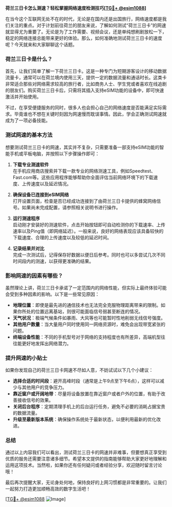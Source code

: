**荷兰三日卡怎么测速？轻松掌握网络速度检测技巧[[TG💪+ @esim1088](https://t.me/s/esim1088)]**

在当今这个互联网无处不在的时代，无论是在国内还是出国旅行，网络速度都是我们关注的重点。对于计划前往荷兰的朋友来说，了解如何测试“荷兰三日卡”的网速就显得尤为重要了。无论是为了工作需要、视频会议，还是单纯想刷剧放松一下，稳定的网络连接总能带来更好的体验。那么，如何准确地测试荷兰三日卡的速度呢？今天就来和大家聊聊这个话题。

### 荷兰三日卡是什么？

首先，让我们简单了解一下荷兰三日卡。这是一种专门为短期游客设计的移动数据流量卡，通常可以在荷兰境内使用三天，提供一定的数据流量和通话时长。这类卡非常适合那些对网络需求较高的旅行者，比如商务人士、学生党或者喜欢在线追剧的朋友们。购买荷兰三日卡后，只需将其插入支持eSIM功能的设备中，即可快速激活并开始使用。

不过，在享受便捷服务的同时，很多人也会担心自己的网络速度是否能满足实际需求。毕竟谁也不想在关键时刻因为网速慢而耽误事情。因此，学会正确测试网速就成为了一项必备技能。

### 测试网速的基本方法

想要测试荷兰三日卡的网速，其实并不复杂，只需要准备一部支持eSIM功能的智能手机或平板电脑，并按照以下步骤操作即可：

1. **下载专业测速软件**  
   在手机应用商店搜索并下载一款专业的网络测速工具，例如Speedtest、Fast.com等。这些应用程序能够帮助你全面评估当前网络环境下的下载速度、上传速度以及延迟情况。

2. **确保设备已连接到eSIM网络**  
   打开设置页面，检查是否已经成功连接到了由荷兰三日卡提供的蜂窝网络信号。如果尚未完成配置，请参照相关说明书进行操作。

3. **运行测速程序**  
   启动刚才安装好的测速软件，点击开始按钮即可自动检测你的下载速率、上传速率以及Ping值（即网络延迟）。一般来说，良好的网络表现应该具备较快的下载速度、合理的上传速度以及较低的延迟时间。

4. **记录结果并对比**  
   完成一次测试后，记得保存好数据以便日后参考。同时也可以多尝试几次不同时间段内的测速，以获得更准确的结果。

### 影响网速的因素有哪些？

虽然理论上讲，荷兰三日卡承诺了一定范围内的网络性能，但实际上最终体验可能会受到多种因素的影响。以下是一些常见原因：

- **地理位置**：即使是最先进的通信技术也无法完全克服物理距离带来的限制。如果你所处的位置远离基站，则很可能面临信号弱甚至断连的情况。
- **天气状况**：极端气候条件如暴雨、大风等也可能暂时性地削弱无线信号强度。
- **其他用户数量**：当大量用户同时使用同一网络资源时，难免会出现带宽紧张的问题。
- **终端设备性能**：不同的手机型号对于网络的支持程度也有所差异，高端机型往往能更好地发挥出网络潜力。

### 提升网速的小贴士

如果你发现自己的荷兰三日卡网速不尽如人意，不妨试试以下几个小建议：

- **选择合适的时间段**：避开高峰时段（通常是上午9点至下午6点），这样可以减少与其他用户的竞争压力。
- **靠近窗户或开阔地带**：尽量将设备放置在靠近窗户或者户外的位置，有助于改善接收信号的效果。
- **关闭后台程序**：定期清理手机上的后台运行任务，避免不必要的消耗占据宝贵的数据流量。
- **升级至最新版本系统**：确保操作系统处于最新状态，以便利用最新的优化改进。

### 总结

通过以上内容我们可以看出，测试荷兰三日卡的网速并非难事，但要想真正享受到优质的服务还需要注意诸多细节。希望本文提供的指南能够帮助大家更好地理解和运用这项技术。当然啦，如果你还有任何疑问或者经验分享，欢迎随时留言讨论哦！

最后再次提醒大家，无论身处何地，保持良好的上网习惯都是非常重要的。让我们一起努力打造更加顺畅高效的数字生活吧！

[[TG💪+ @esim1088](https://t.me/s/esim1088) ![Image](https://i.postimg.cc/4NQfJmqS/Snipaste-2025-05-13-00-14-12.png)]